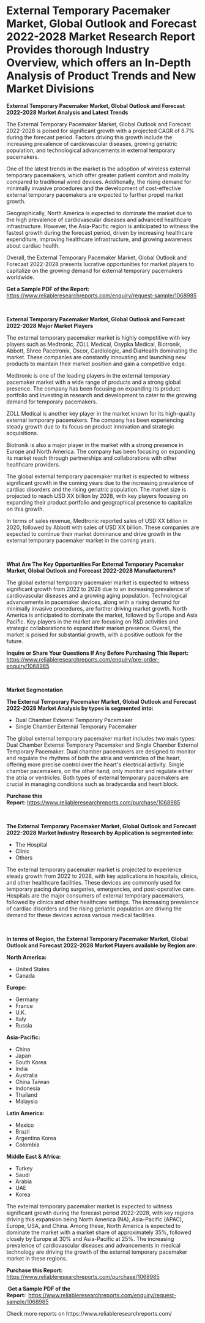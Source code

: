 <p><h1>External Temporary Pacemaker Market, Global Outlook and Forecast 2022-2028 Market Research Report Provides thorough Industry Overview, which offers an In-Depth Analysis of Product Trends and New Market Divisions</h1></p><p><strong>External Temporary Pacemaker Market, Global Outlook and Forecast 2022-2028 Market Analysis and Latest Trends</strong></p>
<p><p>The External Temporary Pacemaker Market, Global Outlook and Forecast 2022-2028 is poised for significant growth with a projected CAGR of 8.7% during the forecast period. Factors driving this growth include the increasing prevalence of cardiovascular diseases, growing geriatric population, and technological advancements in external temporary pacemakers.</p><p>One of the latest trends in the market is the adoption of wireless external temporary pacemakers, which offer greater patient comfort and mobility compared to traditional wired devices. Additionally, the rising demand for minimally invasive procedures and the development of cost-effective external temporary pacemakers are expected to further propel market growth.</p><p>Geographically, North America is expected to dominate the market due to the high prevalence of cardiovascular diseases and advanced healthcare infrastructure. However, the Asia-Pacific region is anticipated to witness the fastest growth during the forecast period, driven by increasing healthcare expenditure, improving healthcare infrastructure, and growing awareness about cardiac health.</p><p>Overall, the External Temporary Pacemaker Market, Global Outlook and Forecast 2022-2028 presents lucrative opportunities for market players to capitalize on the growing demand for external temporary pacemakers worldwide.</p></p>
<p><strong>Get a Sample PDF of the Report:&nbsp;</strong> <a href="https://www.reliableresearchreports.com/enquiry/request-sample/1068985">https://www.reliableresearchreports.com/enquiry/request-sample/1068985</a></p>
<p>&nbsp;</p>
<p><strong>External Temporary Pacemaker Market, Global Outlook and Forecast 2022-2028 Major Market Players</strong></p>
<p><p>The external temporary pacemaker market is highly competitive with key players such as Medtronic, ZOLL Medical, Osypka Medical, Biotronik, Abbott, Shree Pacetronix, Oscor, Cardiologic, and DiaHealth dominating the market. These companies are constantly innovating and launching new products to maintain their market position and gain a competitive edge.</p><p>Medtronic is one of the leading players in the external temporary pacemaker market with a wide range of products and a strong global presence. The company has been focusing on expanding its product portfolio and investing in research and development to cater to the growing demand for temporary pacemakers.</p><p>ZOLL Medical is another key player in the market known for its high-quality external temporary pacemakers. The company has been experiencing steady growth due to its focus on product innovation and strategic acquisitions.</p><p>Biotronik is also a major player in the market with a strong presence in Europe and North America. The company has been focusing on expanding its market reach through partnerships and collaborations with other healthcare providers.</p><p>The global external temporary pacemaker market is expected to witness significant growth in the coming years due to the increasing prevalence of cardiac disorders and the rising geriatric population. The market size is projected to reach USD XX billion by 2028, with key players focusing on expanding their product portfolio and geographical presence to capitalize on this growth.</p><p>In terms of sales revenue, Medtronic reported sales of USD XX billion in 2020, followed by Abbott with sales of USD XX billion. These companies are expected to continue their market dominance and drive growth in the external temporary pacemaker market in the coming years.</p></p>
<p>&nbsp;</p>
<p><strong>What Are The Key Opportunities For External Temporary Pacemaker Market, Global Outlook and Forecast 2022-2028 Manufacturers?</strong></p>
<p><p>The global external temporary pacemaker market is expected to witness significant growth from 2022 to 2028 due to an increasing prevalence of cardiovascular diseases and a growing aging population. Technological advancements in pacemaker devices, along with a rising demand for minimally invasive procedures, are further driving market growth. North America is anticipated to dominate the market, followed by Europe and Asia Pacific. Key players in the market are focusing on R&D activities and strategic collaborations to expand their market presence. Overall, the market is poised for substantial growth, with a positive outlook for the future.</p></p>
<p><strong>Inquire or Share Your Questions If Any Before Purchasing This Report:</strong> <a href="https://www.reliableresearchreports.com/enquiry/pre-order-enquiry/1068985">https://www.reliableresearchreports.com/enquiry/pre-order-enquiry/1068985</a></p>
<p>&nbsp;</p>
<p><strong>Market Segmentation</strong></p>
<p><strong>The External Temporary Pacemaker Market, Global Outlook and Forecast 2022-2028 Market Analysis by types is segmented into:</strong></p>
<p><ul><li>Dual Chamber External Temporary Pacemaker</li><li>Single Chamber External Temporary Pacemaker</li></ul></p>
<p><p>The global external temporary pacemaker market includes two main types: Dual Chamber External Temporary Pacemaker and Single Chamber External Temporary Pacemaker. Dual chamber pacemakers are designed to monitor and regulate the rhythms of both the atria and ventricles of the heart, offering more precise control over the heart's electrical activity. Single chamber pacemakers, on the other hand, only monitor and regulate either the atria or ventricles. Both types of external temporary pacemakers are crucial in managing conditions such as bradycardia and heart block.</p></p>
<p><strong>Purchase this Report:&nbsp;</strong><a href="https://www.reliableresearchreports.com/purchase/1068985">https://www.reliableresearchreports.com/purchase/1068985</a></p>
<p>&nbsp;</p>
<p><strong>The External Temporary Pacemaker Market, Global Outlook and Forecast 2022-2028 Market Industry Research by Application is segmented into:</strong></p>
<p><ul><li>The Hospital</li><li>Clinic</li><li>Others</li></ul></p>
<p><p>The external temporary pacemaker market is projected to experience steady growth from 2022 to 2028, with key applications in hospitals, clinics, and other healthcare facilities. These devices are commonly used for temporary pacing during surgeries, emergencies, and post-operative care. Hospitals are the major consumers of external temporary pacemakers, followed by clinics and other healthcare settings. The increasing prevalence of cardiac disorders and the rising geriatric population are driving the demand for these devices across various medical facilities.</p></p>
<p>&nbsp;</p>
<p><strong>In terms of Region, the External Temporary Pacemaker Market, Global Outlook and Forecast 2022-2028 Market Players available by Region are:</strong></p>
<p>
    <p> <strong> North America: </strong>
        <ul>
            <li>United States</li>
            <li>Canada</li>
        </ul>
        </p> 
    <p> <strong> Europe: </strong>
        <ul>
            <li>Germany</li>
            <li>France</li>
            <li>U.K.</li>
            <li>Italy</li>
            <li>Russia</li>
        </ul>
        </p> 
    <p> <strong> Asia-Pacific: </strong>
        <ul>
            <li>China</li>
            <li>Japan</li>
            <li>South Korea</li>
            <li>India</li>
            <li>Australia</li>
            <li>China Taiwan</li>
            <li>Indonesia</li>
            <li>Thailand</li>
            <li>Malaysia</li>
        </ul>
        </p> 
    <p> <strong> Latin America: </strong>
        <ul>
            <li>Mexico</li>
            <li>Brazil</li>
            <li>Argentina Korea</li>
            <li>Colombia</li>
        </ul>
        </p> 
    <p> <strong> Middle East & Africa: </strong>
        <ul>
            <li>Turkey</li>
            <li>Saudi</li>
            <li>Arabia</li>
            <li>UAE</li>
            <li>Korea</li>
        </ul>
    </p>
    </p>
<p><p>The external temporary pacemaker market is expected to witness significant growth during the forecast period 2022-2028, with key regions driving this expansion being North America (NA), Asia-Pacific (APAC), Europe, USA, and China. Among these, North America is expected to dominate the market with a market share of approximately 35%, followed closely by Europe at 30% and Asia-Pacific at 25%. The increasing prevalence of cardiovascular diseases and advancements in medical technology are driving the growth of the external temporary pacemaker market in these regions.</p></p>
<p><strong>Purchase this Report: </strong><a href="https://www.reliableresearchreports.com/purchase/1068985">https://www.reliableresearchreports.com/purchase/1068985</a></p>
<p>&nbsp;<strong>Get a Sample PDF of the Report:&nbsp;&nbsp;</strong><a href="https://www.reliableresearchreports.com/enquiry/request-sample/1068985">https://www.reliableresearchreports.com/enquiry/request-sample/1068985</a></p>
<p><strong></strong></p>
<p>Check more reports on https://www.reliableresearchreports.com/</p>